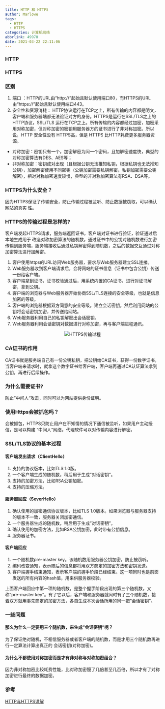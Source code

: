 ```yaml
---
title: HTTP 和 HTTPS
author: Marlowe
tags:
  - HTTP
  - HTTPS
categories: 计算机网络
abbrlink: 49970
date: 2021-03-22 22:11:06
---
```

<!--more-->

### HTTP

### HTTPS

### 区别
1. 端口 ：HTTP的URL由“http://”起始且默认使用端口80，而HTTPS的URL由“https://”起始且默认使用端口443。
2. 安全性和资源消耗： HTTP协议运行在TCP之上，所有传输的内容都是明文，客户端和服务器端都无法验证对方的身份。HTTPS是运行在SSL/TLS之上的HTTP协议，SSL/TLS 运行在TCP之上。所有传输的内容都经过加密，加密采用对称加密，但对称加密的密钥用服务器方的证书进行了非对称加密。所以说，HTTP 安全性没有 HTTPS高，但是 HTTPS 比HTTP耗费更多服务器资源。
  * 对称加密：密钥只有一个，加密解密为同一个密码，且加解密速度快，典型的对称加密算法有DES、AES等；
  * 非对称加密：密钥成对出现（且根据公钥无法推知私钥，根据私钥也无法推知公钥），加密解密使用不同密钥（公钥加密需要私钥解密，私钥加密需要公钥解密），相对对称加密速度较慢，典型的非对称加密算法有RSA、DSA等。

### HTTPS为什么安全？

因为HTTPS保证了传输安全，防止传输过程被监听、防止数据被窃取，可以确认网站的真实
性。

###  HTTPS的传输过程是怎样的?

客户端发起HTTPS请求，服务端返回证书，客户端对证书进行验证，验证通过后本地生成用于
改造对称加密算法的随机数，通过证书中的公钥对随机数进行加密传输到服务端，服务端接收后通过私钥解密得到随机数，之后的数据交互通过对称加密算法进行加解密。

1. 客户使用https的URL访问Web服务器，要求与Web服务器建立SSL连接。
2. Web服务器收到客户端请求后，会将网站的证书信息（证书中包含公钥）传送一份给客户端。
3. 客户端拿到证书，证书校验通过后，用系统内置的CA证书，进行对证书解密，拿到公钥。
4. 客户端的浏览器与Web服务器开始协商SSL/TLS连接的安全等级，也就是信息加密的等级。
5. 客户端的浏览器根据双方同意的安全等级，建立会话密钥，然后利用网站的公钥将会话密钥加密，并传送给网站。
6. Web服务器利用自己的私钥解密出会话密钥。
7. Web服务器利用会话密钥对数据进行对称加密，再与客户端进程通讯。


<center>

![HTTPS传输过程](https://gitee.com/unclezs/image-blog/raw/master/blog/20200917102430.png)
</center>

### CA证书的作用
CA证书就是服务端自己有一份公钥私钥，把公钥给CA证书，获得一份数字证书，当客户端来请求时，就拿这个数字证书给客户端，客户端再通过CA认证算法拿到公钥，再进行后续操作。



### 为什么需要证书?

防止”中间人“攻击，同时可以为网站提供身份证明。

### 使用Https会被抓包吗？
会被抓包，HTTPS只防止用户在不知情的情况下通信被监听，如果用户主动授信，是可以构建
“中间人”网络，代理软件可以对传输内容进行解密。


### SSL/TLS协议的基本过程

#### 客户端发出请求（ClientHello）
1. 支持的协议版本，比如TLS 1.0版。
2. 一个客户端生成的随机数，稍后用于生成”对话密钥”。
3. 支持的加密方法，比如RSA公钥加密。
4. 支持的压缩方法。
#### 服务器回应（SeverHello）
1. 确认使用的加密通信协议版本，比如TLS 1.0版本。如果浏览器与服务器支持的版本不一致，服务器关闭加密通信。
2. 一个服务器生成的随机数，稍后用于生成”对话密钥”。
3. 确认使用的加密方法，比如RSA公钥加密，此时带有公钥信息。
4. 服务器证书。
#### 客户端回应
1. 一个随机数pre-master key。该随机数用服务器公钥加密，防止被窃听。
2. 编码改变通知，表示随后的信息都将用双方商定的加密方法和密钥发送。
3. 客户端握手结束通知，表示客户端的握手阶段已经结束。这一项同时也是前面发送的所有内容的hash值，用来供服务器校验。

上面客户端回应中第一项的随机数，是整个握手阶段出现的第三个随机数，又称”pre-master key”。有了它以后，客户端和服务器就同时有了三个随机数，接着双方就用事先商定的加密方法，各自生成本次会话所用的同一把”会话密钥”。

### 一些问题
#### 那么为什么一定要用三个随机数，来生成”会话密钥”呢？
为了保证绝对随机，不相信服务器或者客户端的随机数，而是才用三个随机数再进行一定算法计算出真正的 会话密钥(对称加密)。
#### 为什么不都使用对称加密而是才有非对称与对称加密组合？
因为非对称加密比较耗费性能，比对称加密慢了几倍甚至几百倍，所以才有了对称加密进行最终的数据加密。


### 参考
[HTTP与HTTPS详解](https://blog.unclezs.com/%E8%AE%A1%E7%AE%97%E6%9C%BA%E7%BD%91%E7%BB%9C/HTTP%E4%B8%8EHTTPS%E8%AF%A6%E8%A7%A3.html)